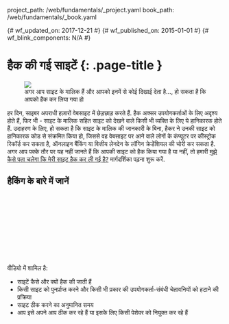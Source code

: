 project_path: /web/fundamentals/_project.yaml
book_path: /web/fundamentals/_book.yaml

{# wf_updated_on: 2017-12-21 #}
{# wf_published_on: 2015-01-01 #}
{# wf_blink_components: N/A #}

# हैक की गई साइटें {: .page-title }

<figure class="attempt-right">
  <img src="images/hacked-examples.gif">
  <figcaption>
    अगर आप साइट के मालिक हैं और आपको इनमें से कोई दिखाई देता है..., हो सकता है कि आपको हैक कर लिया गया हो
  </figcaption>
</figure>

हर दिन, साइबर अपराधी हज़ारों वेबसाइट में छेड़छाड़ करते हैं. हैक अक्सर उपयोगकर्ताओं के लिए अदृश्य होते हैं, फिर भी - साइट के मालिक सहित साइट को देखने वाले किसी भी व्यक्ति के लिए ये हानिकारक होते हैं. उदाहरण के लिए, हो सकता है कि साइट के मालिक की जानकारी के बिना, हैकर ने उनकी साइट को हानिकारक कोड से संक्रमित किया हो, जिससे वह वेबसाइट पर आने वाले लोगों के कंप्यूटर पर कीस्ट्रोक रिकॉर्ड कर सकता है, ऑनलाइन बैंकिंग या वित्तीय लेनदेन के लॉगिन क्रेडेंशियल की चोरी कर सकता है. अगर आप पक्के तौर पर यह नहीं जानते हैं कि आपकी साइट को हैक किया गया है या नहीं, तो हमारी <a href="/web/fundamentals/hacked/how_do_I_know_if_site_hacked">मुझे कैसे पता चलेगा कि मेरी साइट हैक कर ली गई है?</a> मार्गदर्शिका पढ़़ना शुरू करें.


## हैकिंग के बारे में जानें

<div class="video-wrapper">
  <iframe class="devsite-embedded-youtube-video" data-video-id="mbJvL61DOZg"
          data-autohide="1" data-showinfo="0" frameborder="0" allowfullscreen>
  </iframe>
</div>

वीडियो में शामिल है:


* साइटें कैसे और क्यों हैक की जाती हैं
* किसी साइट को पुनर्प्राप्त करने और किसी भी प्रकार की उपयोगकर्ता-संबंधी चेतावनियों को हटाने की प्रक्रिया
* साइट ठीक करने का अनुमानित समय
* आप इसे अपने आप ठीक कर रहे हैं या इसके लिए किसी पेशेवर को नियुक्त कर रहे हैं

